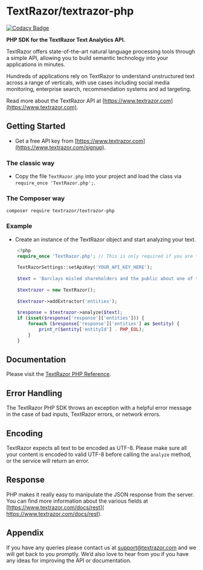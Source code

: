 # TextRazor/textrazor-php

[![Codacy Badge](https://api.codacy.com/project/badge/Grade/247a6b05733344be9f7bcb1ce2e2f587)](https://www.codacy.com/app/FabianBeiner/textrazor-php?utm_source=github.com&utm_medium=referral&utm_content=FabianBeiner/textrazor-php&utm_campaign=badger)

**PHP SDK for the TextRazor Text Analytics API.** 

TextRazor offers state-of-the-art natural language processing tools through a simple API, allowing you to build semantic technology into your applications in minutes.  

Hundreds of applications rely on TextRazor to understand unstructured text across a range of verticals, with use cases including social media monitoring, enterprise search, recommendation systems and ad targeting.  

Read more about the TextRazor API at [https://www.textrazor.com](https://www.textrazor.com).

## Getting Started

- Get a free API key from [https://www.textrazor.com](https://www.textrazor.com/signup).

### The classic way

- Copy the file `TextRazor.php` into your project and load the class via `require_once 'TextRazor.php';`.

### The Composer way

```
composer require textrazor/textrazor-php
```

### Example

- Create an instance of the TextRazor object and start analyzing your text.

```php
    <?php
    require_once 'TextRazor.php'; // This is only required if you are **NOT** using Composer!
    
    TextRazorSettings::setApiKey('YOUR_API_KEY_HERE');
    
    $text = 'Barclays misled shareholders and the public about one of the biggest investments in the banks history, a BBC Panorama investigation has found.';
    
    $textrazor = new TextRazor();
    
    $textrazor->addExtractor('entities');
    
    $response = $textrazor->analyze($text);
    if (isset($response['response']['entities'])) {
        foreach ($response['response']['entities'] as $entity) {
            print_r($entity['entityId'] . PHP_EOL);
        }
    }
```

## Documentation

Please visit the [TextRazor PHP Reference](https://www.textrazor.com/docs/php).

## Error Handling

The TextRazor PHP SDK throws an exception with a helpful error message in the case of bad inputs, TextRazor errors, or network errors.

## Encoding

TextRazor expects all text to be encoded as UTF-8. Please make sure all your content is encoded to valid UTF-8 before calling the `analyze` method, or the service will return an error.

## Response

PHP makes it really easy to manipulate the JSON response from the server. You can find more information about the various fields at [https://www.textrazor.com/docs/rest]( https://www.textrazor.com/docs/rest).

## Appendix

If you have any queries please contact us at support@textrazor.com and we will get back to you promptly. We’d also love to hear from you if you have any ideas for improving the API or documentation.

